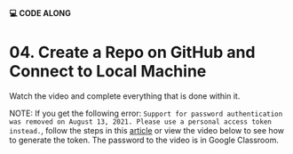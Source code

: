 #### 💻 CODE ALONG
# 04. Create a Repo on GitHub and Connect to Local Machine

Watch the video and complete everything that is done within it.

NOTE: If you get the following error: `Support for password authentication was removed on August 13, 2021. Please use a personal access token instead.`, follow the steps in this [article](https://dev.to/raystatic/support-for-password-authentication-was-removed-on-august-13-2021-please-use-a-personal-access-token-instead-2p99) or view the video below to see how to generate the token. The password to the video is in Google Classroom.
